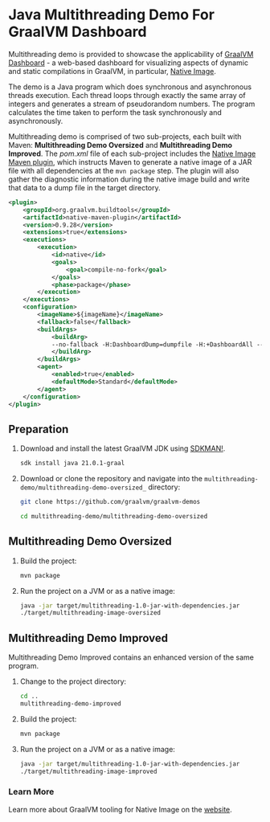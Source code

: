 # Java Multithreading Demo For GraalVM Dashboard

Multithreading demo is provided to showcase the applicability of [GraalVM Dashboard](https://www.graalvm.org/docs/tools/dashboard/) - a web-based dashboard for visualizing aspects of dynamic and static compilations in GraalVM, in particular, [Native Image](https://www.graalvm.org/reference-manual/native-image/).

The demo is a Java program which does synchronous and asynchronous threads execution.
Each thread loops through exactly the same array of integers and generates a stream of pseudorandom numbers.
The program calculates the time taken to perform the task synchronously and asynchronously.

Multithreading demo is comprised of two sub-projects, each built with Maven: **Multithreading Demo Oversized** and **Multithreading Demo Improved**.
The _pom.xml_ file of each sub-project includes the [Native Image Maven plugin](https://graalvm.github.io/native-build-tools/latest/maven-plugin.html), which instructs Maven to generate a native image of a JAR file with all dependencies at the `mvn package` step.
The plugin will also gather the diagnostic information during the native image build and write that data to a dump file in the target directory.

```xml
<plugin>
    <groupId>org.graalvm.buildtools</groupId>
    <artifactId>native-maven-plugin</artifactId>
    <version>0.9.28</version>
    <extensions>true</extensions>
    <executions>
        <execution>
            <id>native</id>
            <goals>
                <goal>compile-no-fork</goal>
            </goals>
            <phase>package</phase>
        </execution>
    </executions>
    <configuration>
        <imageName>${imageName}</imageName>
        <fallback>false</fallback>
        <buildArgs>
            <buildArg>
            --no-fallback -H:DashboardDump=dumpfile -H:+DashboardAll --initialize-at-build-time
            </buildArg>
        </buildArgs>
        <agent>
            <enabled>true</enabled>
            <defaultMode>Standard</defaultMode>
        </agent>
    </configuration>
</plugin>
```

## Preparation

1. Download and install the latest GraalVM JDK using [SDKMAN!](https://sdkman.io/).
    ```bash
    sdk install java 21.0.1-graal
    ```

2. Download or clone the repository and navigate into the `multithreading-demo/multithreading-demo-oversized_` directory:
    ```bash
    git clone https://github.com/graalvm/graalvm-demos
    ```
    ```bash
    cd multithreading-demo/multithreading-demo-oversized
    ```

## Multithreading Demo Oversized

1. Build the project:
    ```bash
    mvn package
    ```

2. Run the project on a JVM or as a native image:
    ```bash
    java -jar target/multithreading-1.0-jar-with-dependencies.jar
    ./target/multithreading-image-oversized
    ```

## Multithreading Demo Improved

Multithreading Demo Improved contains an enhanced version of the same program.

1. Change to the project directory:
    ```bash
    cd ..
    multithreading-demo-improved
    ```

2. Build the project:
    ```bash
    mvn package
    ```

3. Run the project on a JVM or as a native image:
    ```bash
    java -jar target/multithreading-1.0-jar-with-dependencies.jar
    ./target/multithreading-image-improved
    ```

### Learn More

Learn more about GraalVM tooling for Native Image on the [website](https://www.graalvm.org/latest/reference-manual/native-image/debugging-and-diagnostics/).